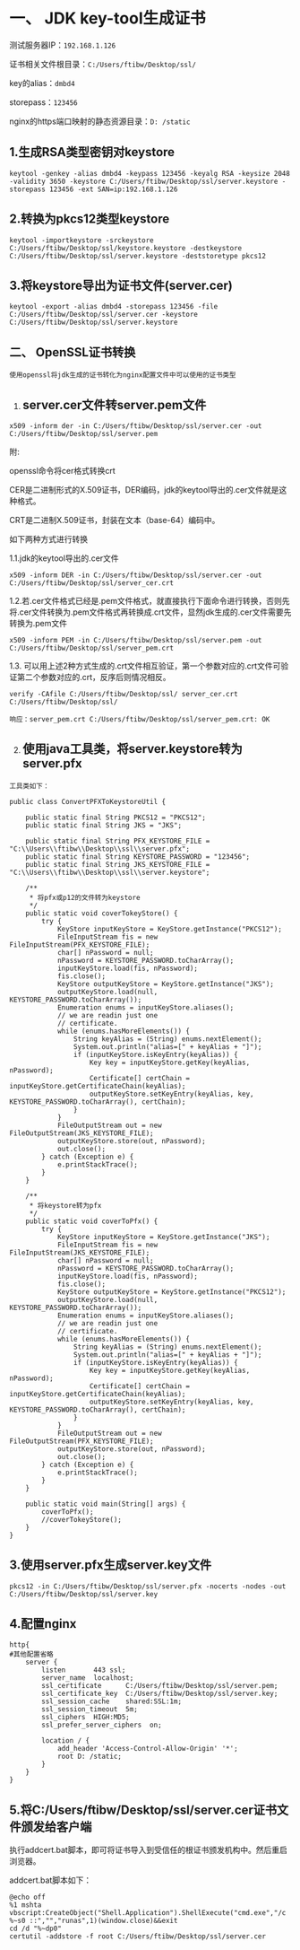 # 一、 JDK key-tool生成证书

测试服务器IP：`192.168.1.126`

证书相关文件根目录：`C:/Users/ftibw/Desktop/ssl/`

key的alias：`dmbd4`

storepass：`123456`

nginx的https端口映射的静态资源目录：`D: /static`



##  1.生成RSA类型密钥对keystore

```
keytool -genkey -alias dmbd4 -keypass 123456 -keyalg RSA -keysize 2048 -validity 3650 -keystore C:/Users/ftibw/Desktop/ssl/server.keystore -storepass 123456 -ext SAN=ip:192.168.1.126
```



## 2.转换为pkcs12类型keystore

```
keytool -importkeystore -srckeystore C:/Users/ftibw/Desktop/ssl/keystore.keystore -destkeystore C:/Users/ftibw/Desktop/ssl/server.keystore -deststoretype pkcs12
```



## 3.将keystore导出为证书文件(server.cer)

```
keytool -export -alias dmbd4 -storepass 123456 -file C:/Users/ftibw/Desktop/ssl/server.cer -keystore C:/Users/ftibw/Desktop/ssl/server.keystore
```

 

## 二、 OpenSSL证书转换

`使用openssl将jdk生成的证书转化为nginx配置文件中可以使用的证书类型`

1. ## server.cer文件转server.pem文件


```
x509 -inform der -in C:/Users/ftibw/Desktop/ssl/server.cer -out C:/Users/ftibw/Desktop/ssl/server.pem
```

附:

openssl命令将cer格式转换crt

CER是二进制形式的X.509证书，DER编码，jdk的keytool导出的.cer文件就是这种格式。

CRT是二进制X.509证书，封装在文本（base-64）编码中。

如下两种方式进行转换

1.1.jdk的keytool导出的.cer文件

```
x509 -inform DER -in C:/Users/ftibw/Desktop/ssl/server.cer -out C:/Users/ftibw/Desktop/ssl/server_cer.crt
```

1.2.若.cer文件格式已经是.pem文件格式，就直接执行下面命令进行转换，否则先将.cer文件转换为.pem文件格式再转换成.crt文件，显然jdk生成的.cer文件需要先转换为.pem文件

```
x509 -inform PEM -in C:/Users/ftibw/Desktop/ssl/server.pem -out C:/Users/ftibw/Desktop/ssl/server_pem.crt
```

1.3. 可以用上述2种方式生成的.crt文件相互验证，第一个参数对应的.crt文件可验证第二个参数对应的.crt，反序后则情况相反。

```
verify -CAfile C:/Users/ftibw/Desktop/ssl/ server_cer.crt C:/Users/ftibw/Desktop/ssl/
```

 `响应：server_pem.crt C:/Users/ftibw/Desktop/ssl/server_pem.crt: OK`



2. ## 使用java工具类，将server.keystore转为server.pfx

`工具类如下：`

```
public class ConvertPFXToKeystoreUtil {

    public static final String PKCS12 = "PKCS12";
    public static final String JKS = "JKS";

    public static final String PFX_KEYSTORE_FILE = "C:\\Users\\ftibw\\Desktop\\ssl\\server.pfx";
    public static final String KEYSTORE_PASSWORD = "123456";
    public static final String JKS_KEYSTORE_FILE = "C:\\Users\\ftibw\\Desktop\\ssl\\server.keystore";

    /**
     * 将pfx或p12的文件转为keystore
     */
    public static void coverTokeyStore() {
        try {
            KeyStore inputKeyStore = KeyStore.getInstance("PKCS12");
            FileInputStream fis = new FileInputStream(PFX_KEYSTORE_FILE);
            char[] nPassword = null;
            nPassword = KEYSTORE_PASSWORD.toCharArray();
            inputKeyStore.load(fis, nPassword);
            fis.close();
            KeyStore outputKeyStore = KeyStore.getInstance("JKS");
            outputKeyStore.load(null, KEYSTORE_PASSWORD.toCharArray());
            Enumeration enums = inputKeyStore.aliases();
            // we are readin just one
            // certificate.
            while (enums.hasMoreElements()) {
                String keyAlias = (String) enums.nextElement();
                System.out.println("alias=[" + keyAlias + "]");
                if (inputKeyStore.isKeyEntry(keyAlias)) {
                    Key key = inputKeyStore.getKey(keyAlias, nPassword);
                    Certificate[] certChain = inputKeyStore.getCertificateChain(keyAlias);
                    outputKeyStore.setKeyEntry(keyAlias, key, KEYSTORE_PASSWORD.toCharArray(), certChain);
                }
            }
            FileOutputStream out = new FileOutputStream(JKS_KEYSTORE_FILE);
            outputKeyStore.store(out, nPassword);
            out.close();
        } catch (Exception e) {
            e.printStackTrace();
        }
    }

    /**
     * 将keystore转为pfx
     */
    public static void coverToPfx() {
        try {
            KeyStore inputKeyStore = KeyStore.getInstance("JKS");
            FileInputStream fis = new FileInputStream(JKS_KEYSTORE_FILE);
            char[] nPassword = null;
            nPassword = KEYSTORE_PASSWORD.toCharArray();
            inputKeyStore.load(fis, nPassword);
            fis.close();
            KeyStore outputKeyStore = KeyStore.getInstance("PKCS12");
            outputKeyStore.load(null, KEYSTORE_PASSWORD.toCharArray());
            Enumeration enums = inputKeyStore.aliases();
            // we are readin just one
            // certificate.
            while (enums.hasMoreElements()) {
                String keyAlias = (String) enums.nextElement();
                System.out.println("alias=[" + keyAlias + "]");
                if (inputKeyStore.isKeyEntry(keyAlias)) {
                    Key key = inputKeyStore.getKey(keyAlias, nPassword);
                    Certificate[] certChain = inputKeyStore.getCertificateChain(keyAlias);
                    outputKeyStore.setKeyEntry(keyAlias, key, KEYSTORE_PASSWORD.toCharArray(), certChain);
                }
            }
            FileOutputStream out = new FileOutputStream(PFX_KEYSTORE_FILE);
            outputKeyStore.store(out, nPassword);
            out.close();
        } catch (Exception e) {
            e.printStackTrace();
        }
    }

    public static void main(String[] args) {
        coverToPfx();
        //coverTokeyStore();
    }
}
```



## 3.使用server.pfx生成server.key文件

```
pkcs12 -in C:/Users/ftibw/Desktop/ssl/server.pfx -nocerts -nodes -out C:/Users/ftibw/Desktop/ssl/server.key
```



## 4.配置nginx

```
http{
#其他配置省略
	server {
		listen       443 ssl;
		server_name  localhost;
		ssl_certificate      C:/Users/ftibw/Desktop/ssl/server.pem;
		ssl_certificate_key  C:/Users/ftibw/Desktop/ssl/server.key;
		ssl_session_cache    shared:SSL:1m;
		ssl_session_timeout  5m;
		ssl_ciphers  HIGH:MD5;
		ssl_prefer_server_ciphers  on;
	
		location / {
			add_header 'Access-Control-Allow-Origin' '*';
			root D: /static;
		}
	}
}

```

 

## 5.将C:/Users/ftibw/Desktop/ssl/server.cer证书文件颁发给客户端

执行addcert.bat脚本，即可将证书导入到受信任的根证书颁发机构中。然后重启浏览器。

addcert.bat脚本如下：

```
@echo off
%1 mshta vbscript:CreateObject("Shell.Application").ShellExecute("cmd.exe","/c %~s0 ::","","runas",1)(window.close)&&exit
cd /d "%~dp0"
certutil -addstore -f root C:/Users/ftibw/Desktop/ssl/server.cer
```

 